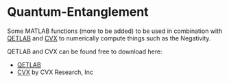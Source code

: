 Quantum-Entanglement
===

Some MATLAB functions (more to be added) to be used in combination with [QETLAB](http://www.qetlab.com/) and [CVX](http://cvxr.com/cvx/) to numerically compute things such as the Negativity.

QETLAB and CVX can be found free to download here: 
	
* [QETLAB](http://www.qetlab.com/Installation)
* [CVX](http://cvxr.com/cvx/download) by CVX Research, Inc

	